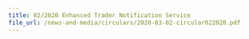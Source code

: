 ```yaml
---
title: 02/2020 Enhanced Trader Notification Service
file_url: /news-and-media/circulars/2020-03-02-circular022020.pdf
---
```

